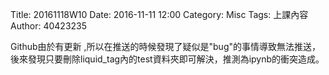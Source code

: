 Title: 20161118W10
Date: 2016-11-11 12:00
Category: Misc
Tags: 上課內容
Author: 40423235
<!-- PELICAN_END_SUMMARY -->

<p> Github由於有更新 ,所以在推送的時候發現了疑似是"bug"的事情導致無法推送，後來發現只要刪除liquid_tag內的test資料夾即可解決，推測為ipynb的衝突造成。 </p>

